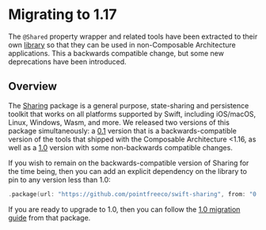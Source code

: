 # Migrating to 1.17

The `@Shared` property wrapper and related tools have been extracted to their own 
[library][sharing-gh] so that they can be used in non-Composable Architecture applications. This a 
backwards compatible change, but some new deprecations have been introduced.

## Overview

The [Sharing][sharing-gh] package is a general purpose, state-sharing and persistence toolkit that
works on all platforms supported by Swift, including iOS/macOS, Linux, Windows, Wasm, and more.
We released two versions of this package simultaneously: a [0.1][0.1-release] version that is a
backwards-compatible version of the tools that shipped with the Composable Architecture <1.16, as
well as a [1.0][1.0-release] version with some non-backwards compatible changes.

If you wish to remain on the backwards-compatible version of Sharing for the time being, then you
can add an explicit dependency on the library to pin to any version less than 1.0:

```swift
.package(url: "https://github.com/pointfreeco/swift-sharing", from: "0.1.0"),
```

If you are ready to upgrade to 1.0, then you can follow the 
[1.0 migration guide][1.0-migration] from that package.

[sharing-gh]: https://github.com/pointfreeco/swift-sharing
[1.0-migration]: https://swiftpackageindex.com/pointfreeco/swift-sharing/main/documentation/sharing/migratingto1.0
[0.1-release]: https://github.com/pointfreeco/swift-sharing/releases/0.1.0
[1.0-release]: https://github.com/pointfreeco/swift-sharing/releases/1.0.0
